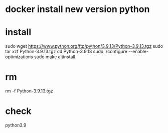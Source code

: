 # docker install new version python

# install 
sudo wget https://www.python.org/ftp/python/3.9.13/Python-3.9.13.tgz
sudo tar xzf Python-3.9.13.tgz
cd Python-3.9.13
sudo ./configure --enable-optimizations
sudo make altinstall
# rm 
rm -f Python-3.9.13.tgz
# check
python3.9
